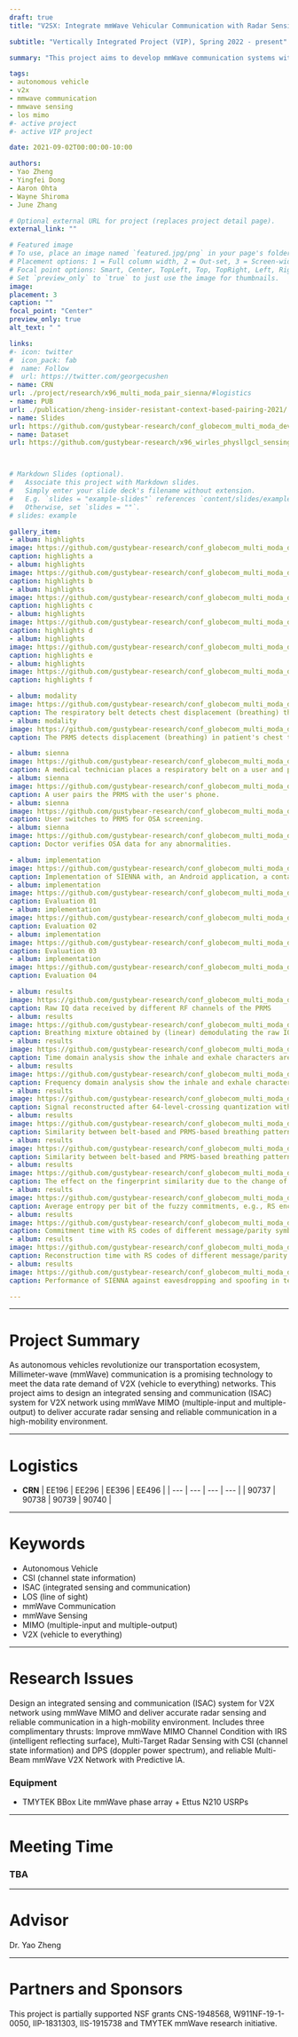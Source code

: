 ```yaml
---
draft: true
title: "V2SX: Integrate mmWave Vehicular Communication with Radar Sensing"

subtitle: "Vertically Integrated Project (VIP), Spring 2022 - present"

summary: "This project aims to develop mmWave communication systems with integrated radar sensing functionality to address the coexistence challenge between vehicular communication and automative radar sensors operating within the mmWave spectrum."

tags:
- autonomous vehicle
- v2x
- mmwave communication
- mmwave sensing
- los mimo
#- active project
#- active VIP project

date: 2021-09-02T00:00:00-10:00

authors:
- Yao Zheng
- Yingfei Dong
- Aaron Ohta
- Wayne Shiroma
- June Zhang

# Optional external URL for project (replaces project detail page).
external_link: ""

# Featured image
# To use, place an image named `featured.jpg/png` in your page's folder.
# Placement options: 1 = Full column width, 2 = Out-set, 3 = Screen-width
# Focal point options: Smart, Center, TopLeft, Top, TopRight, Left, Right, BottomLeft, Bottom, BottomRight
# Set `preview_only` to `true` to just use the image for thumbnails.
image:
placement: 3
caption: ""
focal_point: "Center"
preview_only: true
alt_text: " "

links:
#- icon: twitter
#  icon_pack: fab
#  name: Follow
#  url: https://twitter.com/georgecushen
- name: CRN
url: ./project/research/x96_multi_moda_pair_sienna/#logistics
- name: PUB
url: ./publication/zheng-insider-resistant-context-based-pairing-2021/
- name: Slides
url: https://github.com/gustybear-research/conf_globecom_multi_moda_dev_pair/raw/main/presentation/EE496%20Poster_%20SIENNA.pdf
- name: Dataset
url: https://github.com/gustybear-research/x96_wirles_physllgcl_sensing



# Markdown Slides (optional).
#   Associate this project with Markdown slides.
#   Simply enter your slide deck's filename without extension.
#   E.g. `slides = "example-slides"` references `content/slides/example-slides.md`.
#   Otherwise, set `slides = ""`.
# slides: example

gallery_item:
- album: highlights
image: https://github.com/gustybear-research/conf_globecom_multi_moda_dev_pair/raw/main/figures/website/_DSC2122_00006.jpg
caption: highlights a
- album: highlights
image: https://github.com/gustybear-research/conf_globecom_multi_moda_dev_pair/raw/main/figures/website/_DSC2165_00009.jpg
caption: highlights b
- album: highlights
image: https://github.com/gustybear-research/conf_globecom_multi_moda_dev_pair/raw/main/figures/website/_DSC2167_00010.jpg
caption: highlights c
- album: highlights
image: https://github.com/gustybear-research/conf_globecom_multi_moda_dev_pair/raw/main/figures/website/_DSC2178_00014.jpg
caption: highlights d
- album: highlights
image: https://github.com/gustybear-research/conf_globecom_multi_moda_dev_pair/raw/main/figures/website/_DSC2193_00016.jpg
caption: highlights e
- album: highlights
image: https://github.com/gustybear-research/conf_globecom_multi_moda_dev_pair/raw/main/figures/website/IMG_3548.jpg
caption: highlights f

- album: modality
image: https://github.com/gustybear-research/conf_globecom_multi_moda_dev_pair/raw/main/figures/website/resp_belt.png
caption: The respiratory belt detects chest displacement (breathing) through changes in thoracic or abdominal circumference.
- album: modality
image: https://github.com/gustybear-research/conf_globecom_multi_moda_dev_pair/raw/main/figures/website/prms.png
caption: The PRMS detects displacement (breathing) in patient's chest through phase offset between the TX and RX signal.

- album: sienna
image: https://github.com/gustybear-research/conf_globecom_multi_moda_dev_pair/raw/main/figures/website/clinic_visit.png
caption: A medical technician places a respiratory belt on a user and pairs it with the user's phone.
- album: sienna
image: https://github.com/gustybear-research/conf_globecom_multi_moda_dev_pair/raw/main/figures/website/pairing.png
caption: A user pairs the PRMS with the user's phone.
- album: sienna
image: https://github.com/gustybear-research/conf_globecom_multi_moda_dev_pair/raw/main/figures/website/mod_change.png
caption: User switches to PRMS for OSA screening.
- album: sienna
image: https://github.com/gustybear-research/conf_globecom_multi_moda_dev_pair/raw/main/figures/website/verification.png
caption: Doctor verifies OSA data for any abnormalities.

- album: implementation
image: https://github.com/gustybear-research/conf_globecom_multi_moda_dev_pair/raw/main/figures/website/sienna_prototype.png
caption: Implementation of SIENNA with, an Android application, a contact sensor, and PRMS.
- album: implementation
image: https://github.com/gustybear-research/conf_globecom_multi_moda_dev_pair/raw/main/figures/website/evaluation_01.jpeg
caption: Evaluation 01
- album: implementation
image: https://github.com/gustybear-research/conf_globecom_multi_moda_dev_pair/raw/main/figures/website/evaluation_02.jpeg
caption: Evaluation 02
- album: implementation
image: https://github.com/gustybear-research/conf_globecom_multi_moda_dev_pair/raw/main/figures/website/evaluation_03.jpeg
caption: Evaluation 03
- album: implementation
image: https://github.com/gustybear-research/conf_globecom_multi_moda_dev_pair/raw/main/figures/website/evaluation_04.jpeg
caption: Evaluation 04

- album: results
image: https://github.com/gustybear-research/conf_globecom_multi_moda_dev_pair/raw/main/figures/website/iq.png
caption: Raw IQ data received by different RF channels of the PRMS
- album: results
image: https://github.com/gustybear-research/conf_globecom_multi_moda_dev_pair/raw/main/figures/website/time_domain.png
caption: Breathing mixture obtained by (linear) demodulating the raw IQ (top), individual breathing patterns after source separation in comparison with the ones collected by the respiratory belt (bottom)
- album: results
image: https://github.com/gustybear-research/conf_globecom_multi_moda_dev_pair/raw/main/figures/website/time_feature.png
caption: Time domain analysis show the inhale and exhale characters are distinct between the two subjects, which allows patient tracking during modality changes.
- album: results
image: https://github.com/gustybear-research/conf_globecom_multi_moda_dev_pair/raw/main/figures/website/frequency_feature.png
caption: Frequency domain analysis show the inhale and exhale characters are distinct between the two subjects, which allows patient tracking during modality changes.
- album: results
image: https://github.com/gustybear-research/conf_globecom_multi_moda_dev_pair/raw/main/figures/website/feature_preservation.png
caption: Signal reconstructed after 64-level-crossing quantization with vital related dynamic features preserved.
- album: results
image: https://github.com/gustybear-research/conf_globecom_multi_moda_dev_pair/raw/main/figures/website/friend_similarity.png
caption: Similarity between belt-based and PRMS-based breathing patterns, measured with the same subject.
- album: results
image: https://github.com/gustybear-research/conf_globecom_multi_moda_dev_pair/raw/main/figures/website/attack_similarity.png
caption: Similarity between belt-based and PRMS-based breathing patterns, measured with different subjects.
- album: results
image: https://github.com/gustybear-research/conf_globecom_multi_moda_dev_pair/raw/main/figures/website/slant-ranges.png
caption: The effect on the fingerprint similarity due to the change of slant range between the PRMS and the subject.
- album: results
image: https://github.com/gustybear-research/conf_globecom_multi_moda_dev_pair/raw/main/figures/website/entropy.png
caption: Average entropy per bit of the fuzzy commitments, e.g., RS encoded key salt XORed with (multiple) fingerprint segments, measured via NIST tests
- album: results
image: https://github.com/gustybear-research/conf_globecom_multi_moda_dev_pair/raw/main/figures/website/rs_encode.png
caption: Commitment time with RS codes of different message/parity symbol lengths
- album: results
image: https://github.com/gustybear-research/conf_globecom_multi_moda_dev_pair/raw/main/figures/website/rs_decode.png
caption: Reconstruction time with RS codes of different message/parity symbol lengths and symbols errors
- album: results
image: https://github.com/gustybear-research/conf_globecom_multi_moda_dev_pair/raw/main/figures/website/friendly_jamming.png
caption: Performance of SIENNA against eavesdropping and spoofing in terms of aggregated BER

---
```


***
# Project Summary
 As autonomous vehicles revolutionize our transportation ecosystem, Millimeter-wave (mmWave) communication is a promising technology to meet the data rate demand of V2X (vehicle to everything) networks. This project aims to design an integrated sensing and communication (ISAC) system for V2X network using mmWave MIMO (multiple-input and multiple-output) to deliver accurate radar sensing and reliable communication in a high-mobility environment. 

***
# Logistics
- **CRN**
| EE196 | EE296 | EE396 | EE496 |
| ---   | ---   | ---   | ---   |
| 90737 | 90738 | 90739 | 90740 |
 ***

# Keywords
- Autonomous Vehicle
- CSI (channel state information)
- ISAC (integrated sensing and communication)
- LOS (line of sight)
- mmWave Communication
- mmWave Sensing
- MIMO (multiple-input and multiple-output)
- V2X (vehicle to everything)


***

# Research Issues 
 Design an integrated sensing and communication (ISAC) system for V2X network using mmWave MIMO and deliver accurate radar sensing and reliable communication in a high-mobility environment. Includes three complimentary thrusts: Improve mmWave MIMO Channel Condition with IRS (intelligent reflecting surface), Multi-Target Radar Sensing with CSI (channel state information) and DPS (doppler power spectrum), and reliable Multi-Beam mmWave V2X Network with Predictive IA. 
 ### Equipment
 - TMYTEK BBox Lite mmWave phase array + Ettus N210 USRPs

 
***

# Meeting Time 
### TBA
***

# Advisor
Dr. Yao Zheng

***
# Partners and Sponsors
This project is partially supported NSF grants CNS-1948568, W911NF-19-1-0050, IIP-1831303, IIS-1915738 and TMYTEK mmWave research initiative.



[image]: https://github.com/gustybear-research/conf_globecom_multi_moda_dev_pair/raw/main/figures/website/IMG_3548.jpg
